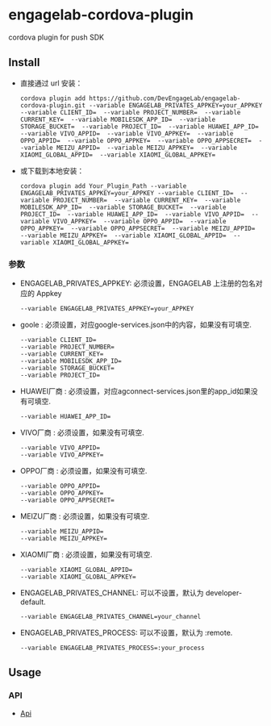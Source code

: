 # engagelab-cordova-plugin
cordova plugin for push SDK
## Install

- 直接通过 url 安装：

  ```shell
  cordova plugin add https://github.com/DevEngageLab/engagelab-cordova-plugin.git --variable ENGAGELAB_PRIVATES_APPKEY=your_APPKEY --variable CLIENT_ID=  --variable PROJECT_NUMBER=  --variable CURRENT_KEY=  --variable MOBILESDK_APP_ID=  --variable STORAGE_BUCKET=  --variable PROJECT_ID=  --variable HUAWEI_APP_ID=  --variable VIVO_APPID=  --variable VIVO_APPKEY=  --variable OPPO_APPID=  --variable OPPO_APPKEY=  --variable OPPO_APPSECRET=  --variable MEIZU_APPID=  --variable MEIZU_APPKEY=  --variable XIAOMI_GLOBAL_APPID=  --variable XIAOMI_GLOBAL_APPKEY=  
  ```

- 或下载到本地安装：

  ```shell
  cordova plugin add Your_Plugin_Path --variable ENGAGELAB_PRIVATES_APPKEY=your_APPKEY --variable CLIENT_ID=  --variable PROJECT_NUMBER=  --variable CURRENT_KEY=  --variable MOBILESDK_APP_ID=  --variable STORAGE_BUCKET=  --variable PROJECT_ID=  --variable HUAWEI_APP_ID=  --variable VIVO_APPID=  --variable VIVO_APPKEY=  --variable OPPO_APPID=  --variable OPPO_APPKEY=  --variable OPPO_APPSECRET=  --variable MEIZU_APPID=  --variable MEIZU_APPKEY=  --variable XIAOMI_GLOBAL_APPID=  --variable XIAOMI_GLOBAL_APPKEY=  
  ```


### 参数

- ENGAGELAB_PRIVATES_APPKEY: 必须设置，ENGAGELAB 上注册的包名对应的 Appkey

  ```shell
  --variable ENGAGELAB_PRIVATES_APPKEY=your_APPKEY
  ```

- goole : 必须设置，对应google-services.json中的内容，如果没有可填空.

  ```shell
  --variable CLIENT_ID=
  --variable PROJECT_NUMBER=
  --variable CURRENT_KEY=
  --variable MOBILESDK_APP_ID=
  --variable STORAGE_BUCKET=
  --variable PROJECT_ID=
  ```
  
- HUAWEI厂商 : 必须设置，对应agconnect-services.json里的app_id如果没有可填空.
  ```shell
  --variable HUAWEI_APP_ID=
  ```
  
- VIVO厂商 : 必须设置，如果没有可填空.

  ```shell
  --variable VIVO_APPID=
  --variable VIVO_APPKEY=
  ```
  
- OPPO厂商 : 必须设置，如果没有可填空.

  ```shell
  --variable OPPO_APPID=
  --variable OPPO_APPKEY=
  --variable OPPO_APPSECRET=
  ```
  
- MEIZU厂商 : 必须设置，如果没有可填空.
  ```shell
  --variable MEIZU_APPID=
  --variable MEIZU_APPKEY=
  ```

- XIAOMI厂商 : 必须设置，如果没有可填空.
  ```shell
  --variable XIAOMI_GLOBAL_APPID=
  --variable XIAOMI_GLOBAL_APPKEY=
  ```

- ENGAGELAB_PRIVATES_CHANNEL: 可以不设置，默认为 developer-default.

  ```shell
  --variable ENGAGELAB_PRIVATES_CHANNEL=your_channel
  ```

- ENGAGELAB_PRIVATES_PROCESS: 可以不设置，默认为 :remote.

  ```shell
  --variable ENGAGELAB_PRIVATES_PROCESS=:your_process
  ```


## Usage

### API

- [Api](/doc/api.md)